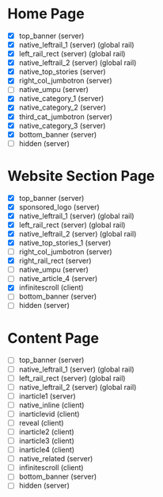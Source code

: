# Home Page
- [x] top_banner (server)
- [x] native_leftrail_1 (server) (global rail)
- [x] left_rail_rect (server) (global rail)
- [x] native_leftrail_2 (server) (global rail)
- [x] native_top_stories (server)
- [x] right_col_jumbotron (server)
- [ ] native_umpu (server)
- [x] native_category_1 (server)
- [x] native_category_2 (server)
- [x] third_cat_jumbotron (server)
- [x] native_category_3 (server)
- [x] bottom_banner (server)
- [ ] hidden (server)

# Website Section Page
- [x] top_banner (server)
- [x] sponsored_logo (server)
- [x] native_leftrail_1 (server) (global rail)
- [x] left_rail_rect (server) (global rail)
- [x] native_leftrail_2 (server) (global rail)
- [x] native_top_stories_1 (server)
- [ ] right_col_jumbotron (server)
- [x] right_rail_rect (server)
- [ ] native_umpu (server)
- [ ] native_article_4 (server)
- [x] infinitescroll (client)
- [ ] bottom_banner (server)
- [ ] hidden (server)

# Content Page
- [ ] top_banner (server)
- [ ] native_leftrail_1 (server) (global rail)
- [ ] left_rail_rect (server) (global rail)
- [ ] native_leftrail_2 (server) (global rail)
- [ ] inarticle1 (server)
- [ ] native_inline (client)
- [ ] inarticlevid (client)
- [ ] reveal (client)
- [ ] inarticle2 (client)
- [ ] inarticle3 (client)
- [ ] inarticle4 (client)
- [ ] native_related (server)
- [ ] infinitescroll (client)
- [ ] bottom_banner (server)
- [ ] hidden (server)
